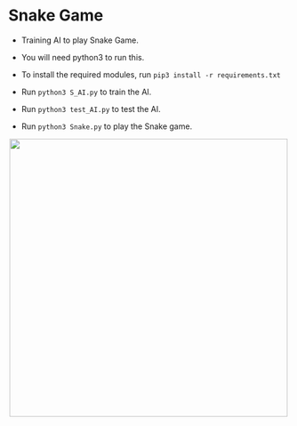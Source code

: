 # Snake Game

- Training AI to play Snake Game.

- You will need python3 to run this.

- To install the required modules, run `pip3 install -r requirements.txt`

- Run `python3 S_AI.py` to train the AI.

- Run `python3 test_AI.py` to test the AI.

- Run `python3 Snake.py` to play the Snake game.

<p align="center">
<image src="assets/SR.gif" height="500"/>
</p>
